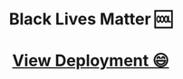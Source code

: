###  <h1 align="center">Black Lives Matter 🆒</h1>
### <h1 align="center"> <a href="https://mern-app-blacklivematter.herokuapp.com/">View Deployment 😄</a> </h1>

